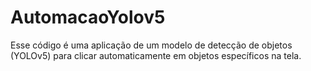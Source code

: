 # AutomacaoYolov5
 Esse código é uma aplicação de um modelo de detecção de objetos (YOLOv5) para clicar automaticamente em objetos específicos na tela.
